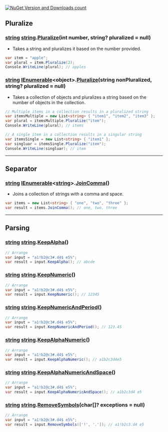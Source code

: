 [![NuGet Version and Downloads count](https://buildstats.info/nuget/TJC.StringExtensions)](https://www.nuget.org/packages/TJC.StringExtensions)

## Pluralize

### [string](https://learn.microsoft.com/en-us/dotnet/api/system.string?view=net-8.0) [string](https://learn.microsoft.com/en-us/dotnet/api/system.string?view=net-8.0).[Pluralize](./TJC.StringExtensions/Pluralize/PluralizeExtensions.cs)(int number, string? pluralized = null)
- Takes a string and pluralizes it based on the number provided.
```c#
var item = "apple";
var plural = item.Pluralize(2);
Console.WriteLine(plural); // apples
```

### [string](https://learn.microsoft.com/en-us/dotnet/api/system.string?view=net-8.0) [IEnumerable](https://learn.microsoft.com/en-us/dotnet/api/system.linq.enumerable?view=net-8.0)\<object\>.[Pluralize](./TJC.StringExtensions/Pluralize/PluralizeExtensions.cs)(string nonPluralized, string? pluralized = null)
- Takes a collection of objects and pluralizes a string based on the number of objects in the collection.
```c#
// Multiple items in a collection results in a pluralized string
var itemsMultiple = new List<string> { "item1", "item2", "item3" };
var plural = itemsMultiple.Pluralize("item");
Console.WriteLine(plural); // items

// A single item in a collection results in a singular string
var itemsSingle = new List<string> { "item1" };
var singluar = itemsSingle.Pluralize("item");
Console.WriteLine(singluar); // item
```

---

## Separator

### [string](https://learn.microsoft.com/en-us/dotnet/api/system.string?view=net-8.0) [IEnumerable](https://learn.microsoft.com/en-us/dotnet/api/system.linq.enumerable?view=net-8.0)\<[string](https://learn.microsoft.com/en-us/dotnet/api/system.string?view=net-8.0)\>.[JoinComma](./TJC.StringExtensions/Separator/SeparatorExtensions.cs)()
- Joins a collection of strings with a comma and space.
```c#
var items = new List<string> { "one", "two", "three" };
var result = items.JoinComma(); // one, two, three
```

---

## Parsing

### [string](https://learn.microsoft.com/en-us/dotnet/api/system.string?view=net-8.0) [string](https://learn.microsoft.com/en-us/dotnet/api/system.string?view=net-8.0).[KeepAlpha](./TJC.StringExtensions/Parsing/StringParserExtensions.cs)()

```c#
// Arrange
var input = "a1!b2@c3#.d4$ e5%";
var result = input.KeepAlpha(); // abcde
```

### [string](https://learn.microsoft.com/en-us/dotnet/api/system.string?view=net-8.0) [string](https://learn.microsoft.com/en-us/dotnet/api/system.string?view=net-8.0).[KeepNumeric](./TJC.StringExtensions/Parsing/StringParserExtensions.cs)()

```c#
// Arrange
var input = "a1!b2@c3#.d4$ e5%";
var result = input.KeepNumeric(); // 12345
```

### [string](https://learn.microsoft.com/en-us/dotnet/api/system.string?view=net-8.0) [string](https://learn.microsoft.com/en-us/dotnet/api/system.string?view=net-8.0).[KeepNumericAndPeriod](./TJC.StringExtensions/Parsing/StringParserExtensions.cs)()

```c#
// Arrange
var input = "a1!b2@c3#.d4$ e5%";
var result = input.KeepNumericAndPeriod(); // 123.45
```

### [string](https://learn.microsoft.com/en-us/dotnet/api/system.string?view=net-8.0) [string](https://learn.microsoft.com/en-us/dotnet/api/system.string?view=net-8.0).[KeepAlphaNumeric](./TJC.StringExtensions/Parsing/StringParserExtensions.cs)()

```c#
// Arrange
var input = "a1!b2@c3#.d4$ e5%";
var result = input.KeepAlphaNumeric(); // a1b2c3d4e5
```

### [string](https://learn.microsoft.com/en-us/dotnet/api/system.string?view=net-8.0) [string](https://learn.microsoft.com/en-us/dotnet/api/system.string?view=net-8.0).[KeepAlphaNumericAndSpace](./TJC.StringExtensions/Parsing/StringParserExtensions.cs)()

```c#
// Arrange
var input = "a1!b2@c3#.d4$ e5%";
var result = input.KeepAlphaNumericAndSpace(); // a1b2c3d4 e5
```

### [string](https://learn.microsoft.com/en-us/dotnet/api/system.string?view=net-8.0) [string](https://learn.microsoft.com/en-us/dotnet/api/system.string?view=net-8.0).[RemoveSymbols](./TJC.StringExtensions/Parsing/StringParserExtensions.cs)(char[]? exceptions = null)

```c#
// Arrange
var input = "a1!b2@c3#.d4$ e5%";
var result = input.RemoveSymbols(['!', '.']); // a1!b2c3.d4 e5
```